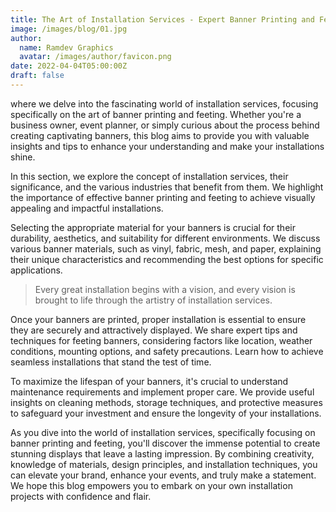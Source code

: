 ```yaml
---
title: The Art of Installation Services - Expert Banner Printing and Feeting
image: /images/blog/01.jpg
author:
  name: Ramdev Graphics
  avatar: /images/author/favicon.png
date: 2022-04-04T05:00:00Z
draft: false
---
```



where we delve into the fascinating world of installation services, focusing specifically on the art of banner printing and feeting. Whether you're a business owner, event planner, or simply curious about the process behind creating captivating banners, this blog aims to provide you with valuable insights and tips to enhance your understanding and make your installations shine.

In this section, we explore the concept of installation services, their significance, and the various industries that benefit from them. We highlight the importance of effective banner printing and feeting to achieve visually appealing and impactful installations.

Selecting the appropriate material for your banners is crucial for their durability, aesthetics, and suitability for different environments. We discuss various banner materials, such as vinyl, fabric, mesh, and paper, explaining their unique characteristics and recommending the best options for specific applications.

<Blockquote name="!Anonymous">
  Every great installation begins with a vision, and every vision is brought to life through the artistry of installation services.
</Blockquote>

Once your banners are printed, proper installation is essential to ensure they are securely and attractively displayed. We share expert tips and techniques for feeting banners, considering factors like location, weather conditions, mounting options, and safety precautions. Learn how to achieve seamless installations that stand the test of time.

To maximize the lifespan of your banners, it's crucial to understand maintenance requirements and implement proper care. We provide useful insights on cleaning methods, storage techniques, and protective measures to safeguard your investment and ensure the longevity of your installations.

As you dive into the world of installation services, specifically focusing on banner printing and feeting, you'll discover the immense potential to create stunning displays that leave a lasting impression. By combining creativity, knowledge of materials, design principles, and installation techniques, you can elevate your brand, enhance your events, and truly make a statement. We hope this blog empowers you to embark on your own installation projects with confidence and flair.
